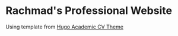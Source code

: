 # Rachmad's Professional Website

Using template from [Hugo Academic CV Theme](https://github.com/HugoBlox/theme-academic-cv)
